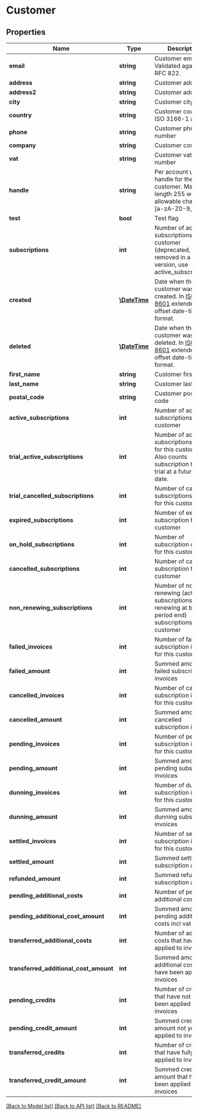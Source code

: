 # Customer

## Properties
 Name                                   | Type                          | Description                                                                                                                 | Notes      
----------------------------------------|-------------------------------|-----------------------------------------------------------------------------------------------------------------------------|------------
 **email**                              | **string**                    | Customer email. Validated against RFC 822.                                                                                  | [optional] 
 **address**                            | **string**                    | Customer address                                                                                                            | [optional] 
 **address2**                           | **string**                    | Customer address2                                                                                                           | [optional] 
 **city**                               | **string**                    | Customer city                                                                                                               | [optional] 
 **country**                            | **string**                    | Customer country in ISO 3166-1 alpha-2                                                                                      | [optional] 
 **phone**                              | **string**                    | Customer phone number                                                                                                       | [optional] 
 **company**                            | **string**                    | Customer company                                                                                                            | [optional] 
 **vat**                                | **string**                    | Customer vat number                                                                                                         | [optional] 
 **handle**                             | **string**                    | Per account unique handle for the customer. Max length 255 with allowable characters [a-zA-Z0-9_.-@].                       |
 **test**                               | **bool**                      | Test flag                                                                                                                   | [optional] 
 **subscriptions**                      | **int**                       | Number of active subscriptions for this customer (deprecated, will be removed in a later version, use active_subscriptions) |
 **created**                            | [**\DateTime**](\DateTime.md) | Date when the customer was created. In [ISO-8601](http://en.wikipedia.org/wiki/ISO_8601) extended offset date-time format.  |
 **deleted**                            | [**\DateTime**](\DateTime.md) | Date when the customer was deleted. In [ISO-8601](http://en.wikipedia.org/wiki/ISO_8601) extended offset date-time format.  | [optional] 
 **first_name**                         | **string**                    | Customer first name                                                                                                         | [optional] 
 **last_name**                          | **string**                    | Customer last name                                                                                                          | [optional] 
 **postal_code**                        | **string**                    | Customer postal code                                                                                                        | [optional] 
 **active_subscriptions**               | **int**                       | Number of active subscriptions for this customer                                                                            |
 **trial_active_subscriptions**         | **int**                       | Number of active subscriptions in trial for this customer. Also counts subscription to enter trial at a future start date.  |
 **trial_cancelled_subscriptions**      | **int**                       | Number of cancelled subscriptions in trial for this customer                                                                |
 **expired_subscriptions**              | **int**                       | Number of expired subscription for this customer                                                                            |
 **on_hold_subscriptions**              | **int**                       | Number of subscription on hold for this customer                                                                            |
 **cancelled_subscriptions**            | **int**                       | Number of cancelled subscription for this customer                                                                          |
 **non_renewing_subscriptions**         | **int**                       | Number of non renewing (active subscriptions not renewing at billing period end) subscriptions for this customer            |
 **failed_invoices**                    | **int**                       | Number of failed subscription invoices for this customer                                                                    |
 **failed_amount**                      | **int**                       | Summed amount for failed subscription invoices                                                                              |
 **cancelled_invoices**                 | **int**                       | Number of cancelled subscription invoices for this customer                                                                 |
 **cancelled_amount**                   | **int**                       | Summed amount for cancelled subscription invoices                                                                           |
 **pending_invoices**                   | **int**                       | Number of pending subscription invoices for this customer                                                                   |
 **pending_amount**                     | **int**                       | Summed amount for pending subscription invoices                                                                             |
 **dunning_invoices**                   | **int**                       | Number of dunning subscription invoices for this customer                                                                   |
 **dunning_amount**                     | **int**                       | Summed amount for dunning subscription invoices                                                                             |
 **settled_invoices**                   | **int**                       | Number of settled subscription invoices for this customer                                                                   |
 **settled_amount**                     | **int**                       | Summed settled subscription amount                                                                                          |
 **refunded_amount**                    | **int**                       | Summed refunded subscription amount                                                                                         |
 **pending_additional_costs**           | **int**                       | Number of pending additional costs                                                                                          |
 **pending_additional_cost_amount**     | **int**                       | Summed amount of pending additional costs incl vat                                                                          |
 **transferred_additional_costs**       | **int**                       | Number of additional costs that have been applied to invoices                                                               |
 **transferred_additional_cost_amount** | **int**                       | Summed amount of additional costs that have been applied to invoices                                                        |
 **pending_credits**                    | **int**                       | Number of credits that have not fully been applied to invoices                                                              |
 **pending_credit_amount**              | **int**                       | Summed credit amount not yet applied to invoices                                                                            |
 **transferred_credits**                | **int**                       | Number of credits that have fully been applied to invoices                                                                  |
 **transferred_credit_amount**          | **int**                       | Summed credit amount that have been applied to invoices                                                                     |

[[Back to Model list]](../../README.md#documentation-for-models) [[Back to API list]](../../README.md#documentation-for-api-endpoints) [[Back to README]](../../README.md)

